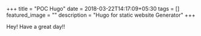 +++
title =  "POC Hugo"
date = 2018-03-22T14:17:09+05:30
tags = []
featured_image = ""
description = "Hugo for static website Generator"
+++

Hey! Have a great day!!
